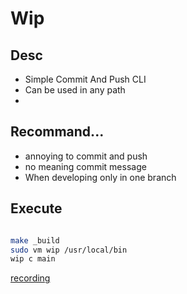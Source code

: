 # Wip

## Desc

- Simple Commit And Push CLI
- Can be used in any path
- 

## Recommand...

- annoying to commit and push
- no meaning commit message
- When developing only in one branch 

## Execute

```sh

make _build
sudo vm wip /usr/local/bin
wip c main
```

[recording](./public/recording.mp4)



